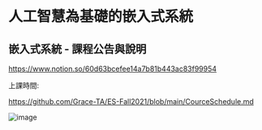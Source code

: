 # 人工智慧為基礎的嵌入式系統

## 嵌入式系統 - 課程公告與說明

https://www.notion.so/60d63bcefee14a7b81b443ac83f99954

上課時間:

https://github.com/Grace-TA/ES-Fall2021/blob/main/CourceSchedule.md

![image](https://user-images.githubusercontent.com/89304181/130322079-320e83df-63ba-4da2-82bc-f409fc4c2d05.png)

